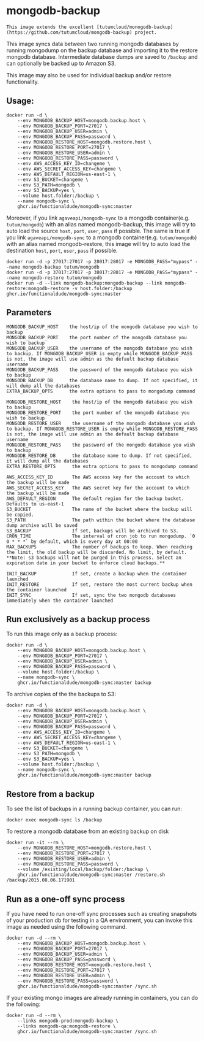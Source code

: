 # mongodb-backup

    This image extends the excellent [tutumcloud/monogodb-backup](https://github.com/tutumcloud/mongodb-backup) project.

This image syncs data between two running mongodb databases by running mongodump on the backup database and importing it to the restore mongodb database. Intermediate database dumps are saved to `/backup` and can optionally be backed up to Amazon S3.

This image may also be used for individual backup and/or restore functionality.

## Usage:

```
docker run -d \
    --env MONGODB_BACKUP_HOST=mongodb.backup.host \
    --env MONGODB_BACKUP_PORT=27017 \
    --env MONGODB_BACKUP_USER=admin \
    --env MONGODB_BACKUP_PASS=password \
    --env MONGODB_RESTORE_HOST=mongodb.restore.host \
    --env MONGODB_RESTORE_PORT=27017 \
    --env MONGODB_RESTORE_USER=admin \
    --env MONGODB_RESTORE_PASS=password \
    --env AWS_ACCESS_KEY_ID=changeme \
    --env AWS_SECRET_ACCESS_KEY=changeme \
    --env AWS_DEFAULT_REGION=us-east-1 \
    --env S3_BUCKET=changeme \
    --env S3_PATH=mongodb \
    --env S3_BACKUP=yes \
    --volume host.folder:/backup \
    --name mongodb-sync \
    ghcr.io/functionaldude/mongodb-sync:master
```

Moreover, if you link `agaveapi/mongodb-sync` to a mongodb container(e.g. `tutum/mongodb`) with an alias named mongodb-backup, this image will try to auto load the source `host`, `port`, `user`, `pass` if possible. The same is true if you link `agaveapi/mongodb-sync` to a mongodb container(e.g. `tutum/mongodb`) with an alias named mongodb-restore, this image will try to auto load the destination `host`, `port`, `user`, `pass` if possible.

```
docker run -d -p 27017:27017 -p 28017:28017 -e MONGODB_PASS="mypass" --name mongodb-backup tutum/mongodb
docker run -d -p 37017:27017 -p 38017:28017 -e MONGODB_PASS="mypass" --name mongodb-restore tutum/mongodb
docker run -d --link mongodb-backup:mongodb-backup --link mongodb-restore:mongodb-restore -v host.folder:/backup ghcr.io/functionaldude/mongodb-sync:master
```

## Parameters

    MONGODB_BACKUP_HOST    the host/ip of the mongodb database you wish to backup
    MONGODB_BACKUP_PORT    the port number of the mongodb database you wish to backup
    MONGODB_BACKUP_USER    the username of the mongodb database you wish to backup. If MONGODB_BACKUP_USER is empty while MONGODB_BACKUP_PASS is not, the image will use admin as the default backup database username
    MONGODB_BACKUP_PASS    the password of the mongodb database you wish to backup
    MONGODB_BACKUP_DB      the database name to dump. If not specified, it will dump all the databases
    EXTRA_BACKUP_OPTS      the extra options to pass to mongodump command

    MONGODB_RESTORE_HOST    the host/ip of the mongodb database you wish to backup
    MONGODB_RESTORE_PORT    the port number of the mongodb database you wish to backup
    MONGODB_RESTORE_USER    the username of the mongodb database you wish to backup. If MONGODB_RESTORE_USER is empty while MONGODB_RESTORE_PASS is not, the image will use admin as the default backup database username
    MONGODB_RESTORE_PASS    the password of the mongodb database you wish to backup
    MONGODB_RESTORE_DB      the database name to dump. If not specified, it will dump all the databases
    EXTRA_RESTORE_OPTS      the extra options to pass to mongodump command

    AWS_ACCESS_KEY_ID       The AWS access key for the account to which the backup will be made
    AWS_SECRET_ACCESS_KEY   The AWS secret key for the account to which the backup will be made
    AWS_DEFAULT_REGION      The default region for the backup bucket. Defaults to us-east-1
    S3_BUCKET               The name of the bucket where the backup will be copied.
    S3_PATH                 The path within the bucket where the database dump archive will be saved
    S3_BACKUP               If set, backups will be archived to S3.
    CRON_TIME               The interval of cron job to run mongodump. `0 0 * * *` by default, which is every day at 00:00
    MAX_BACKUPS             The number of backups to keep. When reaching the limit, the old backup will be discarded. No limit, by default. **Note: s3 backups will not be purged in this process. Select an expiration date in your bucket to enforce cloud backups.**

    INIT_BACKUP             If set, create a backup when the container launched
    INIT_RESTORE            If set, restore the most current backup when the container launched
    INIT_SYNC               If set, sync the two mongodb databases immediately when the container launched

## Run exclusively as a backup process

To run this image only as a backup process:

```
docker run -d \
    --env MONGODB_BACKUP_HOST=mongodb.backup.host \
    --env MONGODB_BACKUP_PORT=27017 \
    --env MONGODB_BACKUP_USER=admin \
    --env MONGODB_BACKUP_PASS=password \
    --volume host.folder:/backup \
    --name mongodb-sync \
    ghcr.io/functionaldude/mongodb-sync:master backup
```

To archive copies of the the backups to S3:

```
docker run -d \
    --env MONGODB_BACKUP_HOST=mongodb.backup.host \
    --env MONGODB_BACKUP_PORT=27017 \
    --env MONGODB_BACKUP_USER=admin \
    --env MONGODB_BACKUP_PASS=password \
    --env AWS_ACCESS_KEY_ID=changeme \
    --env AWS_SECRET_ACCESS_KEY=changeme \
    --env AWS_DEFAULT_REGION=us-east-1 \
    --env S3_BUCKET=changeme \
    --env S3_PATH=mongodb \
    --env S3_BACKUP=yes \
    --volume host.folder:/backup \
    --name mongodb-sync \
    ghcr.io/functionaldude/mongodb-sync:master backup
```

## Restore from a backup

To see the list of backups in a running backup container, you can run:

```
docker exec mongodb-sync ls /backup
```

To restore a mongodb database from an existing backup on disk

```
docker run -it --rm \
    --env MONGODB_RESTORE_HOST=mongodb.restore.host \
    --env MONGODB_RESTORE_PORT=27017 \
    --env MONGODB_RESTORE_USER=admin \
    --env MONGODB_RESTORE_PASS=password \
    --volume /existing/local/backup/folder:/backup \
    ghcr.io/functionaldude/mongodb-sync:master /restore.sh /backup/2015.08.06.171901
```

## Run as a one-off sync process

If you have need to run one-off sync processes such as creating snapshots of your production db for testing in a QA environment, you can invoke this image as needed using the following command.

```
docker run -d --rm \
    --env MONGODB_BACKUP_HOST=mongodb.backup.host \
    --env MONGODB_BACKUP_PORT=27017 \
    --env MONGODB_BACKUP_USER=admin \
    --env MONGODB_BACKUP_PASS=password \
    --env MONGODB_RESTORE_HOST=mongodb.restore.host \
    --env MONGODB_RESTORE_PORT=27017 \
    --env MONGODB_RESTORE_USER=admin \
    --env MONGODB_RESTORE_PASS=password \
    ghcr.io/functionaldude/mongodb-sync:master /sync.sh
```

If your existing mongo images are already running in containers, you can do the following:

```
docker run -d --rm \
    --links mongodb-prod:mongodb-backup \
    --links mongodb-qa:mongodb-restore \
    ghcr.io/functionaldude/mongodb-sync:master /sync.sh
```
